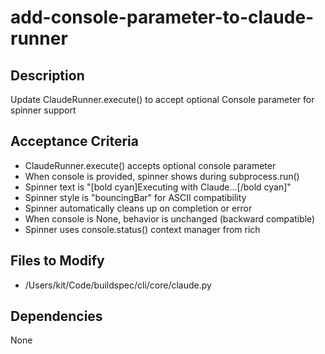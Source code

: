 # add-console-parameter-to-claude-runner

## Description
Update ClaudeRunner.execute() to accept optional Console parameter for spinner support

## Acceptance Criteria
- ClaudeRunner.execute() accepts optional console parameter
- When console is provided, spinner shows during subprocess.run()
- Spinner text is "[bold cyan]Executing with Claude...[/bold cyan]"
- Spinner style is "bouncingBar" for ASCII compatibility
- Spinner automatically cleans up on completion or error
- When console is None, behavior is unchanged (backward compatible)
- Spinner uses console.status() context manager from rich

## Files to Modify
- /Users/kit/Code/buildspec/cli/core/claude.py

## Dependencies
None
